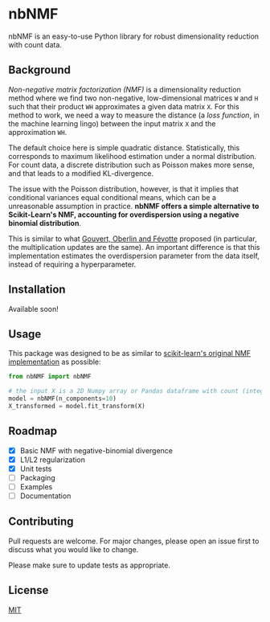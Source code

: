 # nbNMF
nbNMF is an easy-to-use Python library for robust dimensionality reduction with count data.

## Background
*Non-negative matrix factorization (NMF)* is a dimensionality reduction method where we find two non-negative, low-dimensional matrices `W` and `H`  such that their product `WH` approximates a given data matrix `X`. For this method to work, we need a way to measure the distance (a *loss function*, in the machine learning lingo) between the input matrix `X` and the approximation `WH`.

The default choice here is simple quadratic distance. Statistically, this corresponds to maximum likelihood estimation under a normal distribution. For count data, a discrete distribution such as Poisson makes more sense, and that leads to a modified KL-divergence.

The issue with the Poisson distribution, however, is that it implies that conditional variances equal conditional means, which can be a unreasonable assumption  in practice. **nbNMF offers a simple alternative to Scikit-Learn's NMF, accounting for overdispersion using a negative binomial distribution**.

This is similar to what [Gouvert, Oberlin and Févotte](https://arxiv.org/abs/1801.01708) proposed (in particular, the multiplication updates are the same). An important difference is that this implementation estimates the overdispersion parameter from the data itself, instead of requiring a hyperparameter.

## Installation
Available soon!

## Usage
This package was designed to be as similar to [scikit-learn's original NMF implementation](https://scikit-learn.org/stable/modules/generated/sklearn.decomposition.NMF.html) as possible:
```python
from nbNMF import nbNMF

# the input X is a 2D Numpy array or Pandas dataframe with count (integer) data
model = nbNMF(n_components=10)
X_transformed = model.fit_transform(X)
```

## Roadmap
- [x] Basic NMF with negative-binomial divergence
- [x] L1/L2 regularization
- [x] Unit tests
- [ ] Packaging
- [ ] Examples
- [ ] Documentation

## Contributing
Pull requests are welcome. For major changes, please open an issue first to discuss what you would like to change.

Please make sure to update tests as appropriate.

## License
[MIT](https://choosealicense.com/licenses/mit/)